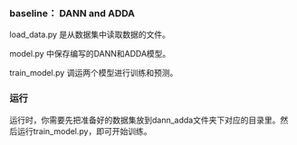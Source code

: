### **baseline： DANN and ADDA**
load\_data.py 是从数据集中读取数据的文件。

model.py 中保存编写的DANN和ADDA模型。

train\_model.py 调运两个模型进行训练和预测。

### **运行**

运行时，你需要先把准备好的数据集放到dann\_adda文件夹下对应的目录里。然后运行train\_model.py，即可开始训练。
